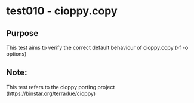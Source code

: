 # test010 - cioppy.copy

## Purpose

This test aims to verify the correct default behaviour of cioppy.copy (-f -o options)


## Note:

This test refers to the cioppy porting project (https://binstar.org/terradue/cioppy)